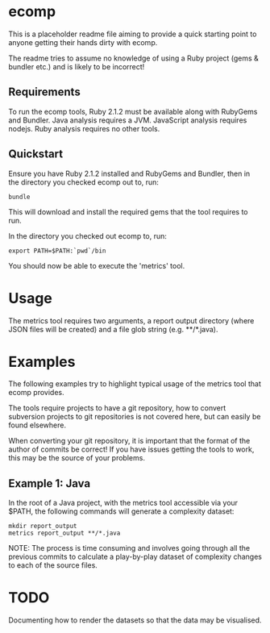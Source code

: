 ecomp
=====

This is a placeholder readme file aiming to provide a quick starting point to anyone getting their hands dirty with ecomp.

The readme tries to assume no knowledge of using a Ruby project (gems & bundler etc.) and is likely to be incorrect!

Requirements
------------
To run the ecomp tools, Ruby 2.1.2 must be available along with RubyGems and Bundler. 
Java analysis requires a JVM.
JavaScript analysis requires nodejs.
Ruby analysis requires no other tools. 

Quickstart
----------
Ensure you have Ruby 2.1.2 installed and RubyGems and Bundler, then in the directory you checked ecomp out to, run:

```
bundle
```

This will download and install the required gems that the tool requires to run.

In the directory you checked out ecomp to, run:

```
export PATH=$PATH:`pwd`/bin
```

You should now be able to execute the 'metrics' tool. 

Usage
=====
The metrics tool requires two arguments, a report output directory (where JSON files will be created) and a file glob string (e.g. **/*.java). 

Examples
========
The following examples try to highlight typical usage of the metrics tool that ecomp provides.

The tools require projects to have a git repository, how to convert subversion projects to git repositories is not covered here, but can easily be found elsewhere. 

When converting your git repository, it is important that the format of the author of commits be correct! If you have issues getting the tools to work, this may be the source of your problems.

Example 1: Java
---------------

In the root of a Java project, with the metrics tool accessible via your $PATH, the following commands will generate a complexity dataset:
```
mkdir report_output
metrics report_output **/*.java
```
  
NOTE: The process is time consuming and involves going through all the previous commits to calculate a play-by-play dataset of complexity changes to each of the source files.

TODO
====
Documenting how to render the datasets so that the data may be visualised. 

